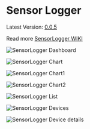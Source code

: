 # Sensor Logger

Latest Version: [0.0.5](https://github.com/alexstocker/sensorlogger/releases/tag/0.0.5)

Read more [SensorLogger WIKI](https://github.com/alexstocker/sensorlogger/wiki/)

![SensorLogger Dashboard](http://www.html5live.at/wp-content/uploads/2017/03/sensorlogger_dashboard-1.png)

![SensorLogger Chart](http://www.html5live.at/wp-content/uploads/2017/03/sensorlogger_chart_0.png)

![SensorLogger Chart1](http://www.html5live.at/wp-content/uploads/2017/03/sensorlogger_chart_1.png)

![SensorLogger Chart2](http://www.html5live.at/wp-content/uploads/2017/03/sensorlogger_chart_2.png)

![SensorLogger List](http://www.html5live.at/wp-content/uploads/2017/03/sensorlogger_list-1.png)

![SensorLogger Devices](http://www.html5live.at/wp-content/uploads/2017/03/sensorlogger_devices-1.png)

![SensorLogger Device details](http://www.html5live.at/wp-content/uploads/2017/03/sensorlogger_deviceDetails_edit.png)
